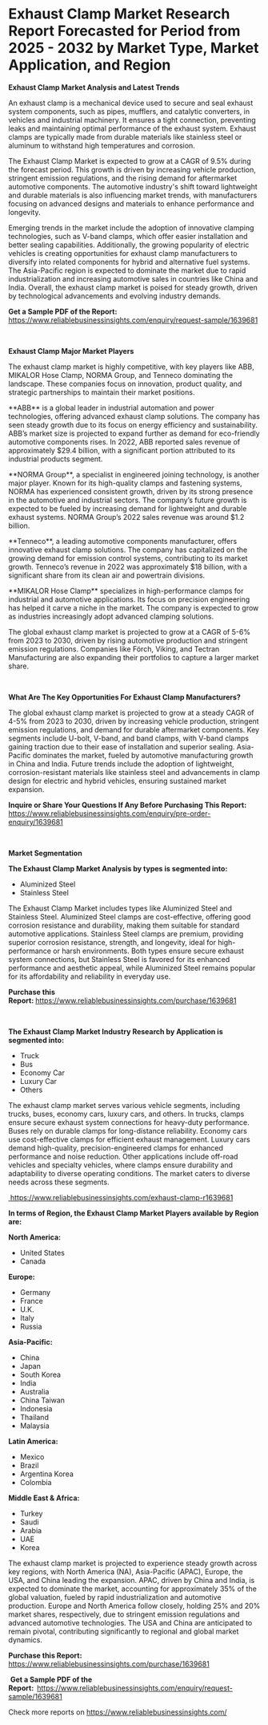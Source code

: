 <p><h1>Exhaust Clamp Market Research Report Forecasted for Period from 2025 -  2032 by Market Type, Market Application, and Region</h1></p><p><strong>Exhaust Clamp Market Analysis and Latest Trends</strong></p>
<p><p>An exhaust clamp is a mechanical device used to secure and seal exhaust system components, such as pipes, mufflers, and catalytic converters, in vehicles and industrial machinery. It ensures a tight connection, preventing leaks and maintaining optimal performance of the exhaust system. Exhaust clamps are typically made from durable materials like stainless steel or aluminum to withstand high temperatures and corrosion.</p><p>The Exhaust Clamp Market is expected to grow at a CAGR of 9.5% during the forecast period. This growth is driven by increasing vehicle production, stringent emission regulations, and the rising demand for aftermarket automotive components. The automotive industry's shift toward lightweight and durable materials is also influencing market trends, with manufacturers focusing on advanced designs and materials to enhance performance and longevity.</p><p>Emerging trends in the market include the adoption of innovative clamping technologies, such as V-band clamps, which offer easier installation and better sealing capabilities. Additionally, the growing popularity of electric vehicles is creating opportunities for exhaust clamp manufacturers to diversify into related components for hybrid and alternative fuel systems. The Asia-Pacific region is expected to dominate the market due to rapid industrialization and increasing automotive sales in countries like China and India. Overall, the exhaust clamp market is poised for steady growth, driven by technological advancements and evolving industry demands.</p></p>
<p><strong>Get a Sample PDF of the Report:&nbsp;</strong> <a href="https://www.reliablebusinessinsights.com/enquiry/request-sample/1639681?utm_campaign=97&utm_medium=2&utm_source=Github&utm_content=ia&utm_term=23012025&utm_id=exhaust-clamp">https://www.reliablebusinessinsights.com/enquiry/request-sample/1639681</a></p>
<p>&nbsp;</p>
<p><strong>Exhaust Clamp Major Market Players</strong></p>
<p><p>The exhaust clamp market is highly competitive, with key players like ABB, MIKALOR Hose Clamp, NORMA Group, and Tenneco dominating the landscape. These companies focus on innovation, product quality, and strategic partnerships to maintain their market positions.</p><p>**ABB** is a global leader in industrial automation and power technologies, offering advanced exhaust clamp solutions. The company has seen steady growth due to its focus on energy efficiency and sustainability. ABB’s market size is projected to expand further as demand for eco-friendly automotive components rises. In 2022, ABB reported sales revenue of approximately $29.4 billion, with a significant portion attributed to its industrial products segment.</p><p>**NORMA Group**, a specialist in engineered joining technology, is another major player. Known for its high-quality clamps and fastening systems, NORMA has experienced consistent growth, driven by its strong presence in the automotive and industrial sectors. The company’s future growth is expected to be fueled by increasing demand for lightweight and durable exhaust systems. NORMA Group’s 2022 sales revenue was around $1.2 billion.</p><p>**Tenneco**, a leading automotive components manufacturer, offers innovative exhaust clamp solutions. The company has capitalized on the growing demand for emission control systems, contributing to its market growth. Tenneco’s revenue in 2022 was approximately $18 billion, with a significant share from its clean air and powertrain divisions.</p><p>**MIKALOR Hose Clamp** specializes in high-performance clamps for industrial and automotive applications. Its focus on precision engineering has helped it carve a niche in the market. The company is expected to grow as industries increasingly adopt advanced clamping solutions.</p><p>The global exhaust clamp market is projected to grow at a CAGR of 5-6% from 2023 to 2030, driven by rising automotive production and stringent emission regulations. Companies like Förch, Viking, and Tectran Manufacturing are also expanding their portfolios to capture a larger market share.</p></p>
<p>&nbsp;</p>
<p><strong>What Are The Key Opportunities For Exhaust Clamp Manufacturers?</strong></p>
<p><p>The global exhaust clamp market is projected to grow at a steady CAGR of 4-5% from 2023 to 2030, driven by increasing vehicle production, stringent emission regulations, and demand for durable aftermarket components. Key segments include U-bolt, V-band, and band clamps, with V-band clamps gaining traction due to their ease of installation and superior sealing. Asia-Pacific dominates the market, fueled by automotive manufacturing growth in China and India. Future trends include the adoption of lightweight, corrosion-resistant materials like stainless steel and advancements in clamp design for electric and hybrid vehicles, ensuring sustained market expansion.</p></p>
<p><strong>Inquire or Share Your Questions If Any Before Purchasing This Report:</strong> <a href="https://www.reliablebusinessinsights.com/enquiry/pre-order-enquiry/1639681?utm_campaign=97&utm_medium=2&utm_source=Github&utm_content=ia&utm_term=23012025&utm_id=exhaust-clamp">https://www.reliablebusinessinsights.com/enquiry/pre-order-enquiry/1639681</a></p>
<p>&nbsp;</p>
<p><strong>Market Segmentation</strong></p>
<p><strong>The Exhaust Clamp Market Analysis by types is segmented into:</strong></p>
<p><ul><li>Aluminized Steel</li><li>Stainless Steel</li></ul></p>
<p><p>The Exhaust Clamp Market includes types like Aluminized Steel and Stainless Steel. Aluminized Steel clamps are cost-effective, offering good corrosion resistance and durability, making them suitable for standard automotive applications. Stainless Steel clamps are premium, providing superior corrosion resistance, strength, and longevity, ideal for high-performance or harsh environments. Both types ensure secure exhaust system connections, but Stainless Steel is favored for its enhanced performance and aesthetic appeal, while Aluminized Steel remains popular for its affordability and reliability in everyday use.</p></p>
<p><strong>Purchase this Report:&nbsp;</strong><a href="https://www.reliablebusinessinsights.com/purchase/1639681?utm_campaign=97&utm_medium=2&utm_source=Github&utm_content=ia&utm_term=23012025&utm_id=exhaust-clamp">https://www.reliablebusinessinsights.com/purchase/1639681</a></p>
<p>&nbsp;</p>
<p><strong>The Exhaust Clamp Market Industry Research by Application is segmented into:</strong></p>
<p><ul><li>Truck</li><li>Bus</li><li>Economy Car</li><li>Luxury Car</li><li>Others</li></ul></p>
<p><p>The exhaust clamp market serves various vehicle segments, including trucks, buses, economy cars, luxury cars, and others. In trucks, clamps ensure secure exhaust system connections for heavy-duty performance. Buses rely on durable clamps for long-distance reliability. Economy cars use cost-effective clamps for efficient exhaust management. Luxury cars demand high-quality, precision-engineered clamps for enhanced performance and noise reduction. Other applications include off-road vehicles and specialty vehicles, where clamps ensure durability and adaptability to diverse operating conditions. The market caters to diverse needs across these segments.</p></p>
<p><a href="https://www.reliablebusinessinsights.com/exhaust-clamp-r1639681?utm_campaign=97&utm_medium=2&utm_source=Github&utm_content=ia&utm_term=23012025&utm_id=exhaust-clamp">&nbsp;https://www.reliablebusinessinsights.com/exhaust-clamp-r1639681</a></p>
<p><strong>In terms of Region, the Exhaust Clamp Market Players available by Region are:</strong></p>
<p>
    <p> <strong> North America: </strong>
        <ul>
            <li>United States</li>
            <li>Canada</li>
        </ul>
        </p> 
    <p> <strong> Europe: </strong>
        <ul>
            <li>Germany</li>
            <li>France</li>
            <li>U.K.</li>
            <li>Italy</li>
            <li>Russia</li>
        </ul>
        </p> 
    <p> <strong> Asia-Pacific: </strong>
        <ul>
            <li>China</li>
            <li>Japan</li>
            <li>South Korea</li>
            <li>India</li>
            <li>Australia</li>
            <li>China Taiwan</li>
            <li>Indonesia</li>
            <li>Thailand</li>
            <li>Malaysia</li>
        </ul>
        </p> 
    <p> <strong> Latin America: </strong>
        <ul>
            <li>Mexico</li>
            <li>Brazil</li>
            <li>Argentina Korea</li>
            <li>Colombia</li>
        </ul>
        </p> 
    <p> <strong> Middle East & Africa: </strong>
        <ul>
            <li>Turkey</li>
            <li>Saudi</li>
            <li>Arabia</li>
            <li>UAE</li>
            <li>Korea</li>
        </ul>
    </p>
    </p>
<p><p>The exhaust clamp market is projected to experience steady growth across key regions, with North America (NA), Asia-Pacific (APAC), Europe, the USA, and China leading the expansion. APAC, driven by China and India, is expected to dominate the market, accounting for approximately 35% of the global valuation, fueled by rapid industrialization and automotive production. Europe and North America follow closely, holding 25% and 20% market shares, respectively, due to stringent emission regulations and advanced automotive technologies. The USA and China are anticipated to remain pivotal, contributing significantly to regional and global market dynamics.</p></p>
<p><strong>Purchase this Report: </strong><a href="https://www.reliablebusinessinsights.com/purchase/1639681?utm_campaign=97&utm_medium=2&utm_source=Github&utm_content=ia&utm_term=23012025&utm_id=exhaust-clamp">https://www.reliablebusinessinsights.com/purchase/1639681</a></p>
<p>&nbsp;<strong>Get a Sample PDF of the Report:&nbsp;&nbsp;</strong><a href="https://www.reliablebusinessinsights.com/enquiry/request-sample/1639681?utm_campaign=97&utm_medium=2&utm_source=Github&utm_content=ia&utm_term=23012025&utm_id=exhaust-clamp">https://www.reliablebusinessinsights.com/enquiry/request-sample/1639681</a></p>
<p><strong></strong></p>
<p>Check more reports on <a href="https://www.reliablebusinessinsights.com/?utm_campaign=97&utm_medium=2&utm_source=Github&utm_content=ia&utm_term=23012025&utm_id=exhaust-clamp">https://www.reliablebusinessinsights.com/</a></p>